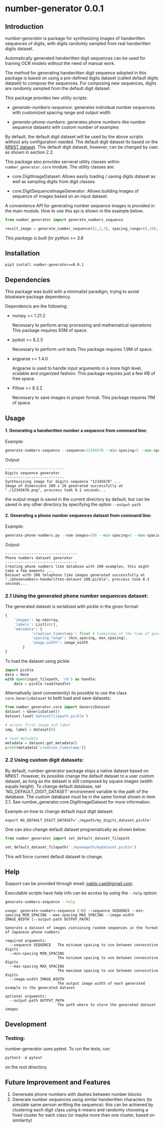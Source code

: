 
# number-generator 0.0.1

Introduction
----------------------

*number-generator* is package for synthesizing images of handwritten sequences of digits, with digits randomly sampled from real handwritten digits dataset.

Automatically generated handwritten digit sequences can be used for training OCR models without the need of manual work.

The method for generating handwritten digit sequence adopted in this package is based on using a pre-defined digits dataset (called default digits dataset) to compose the sequences. For composing new sequences, digits are randomly sampled from the default digit dataset.

This package provides two utility scripts:

- *generate-numbers-sequence*: generates individual number sequences with customized spacing range and output width

- *generate-phone-numbers*: generates phone numbers-like number sequence datasets with custom number of examples

By default, the default digit dataset will be used by the above scripts without any configuration needed. The default digit dataset its based on the [MNIST dataset](https://data.deepai.org/mnist.zip). This default digit dataset, however, can be changed by user, as shown in section 2.2.

This package also provides serveral utility classes within ```number_generator.core``` module. The utility classes are:

- core.DigitImageDataset:
	Allows easily loading / saving digits dataset as well as sampling digits from digit classes.
	
- core.DigitSequenceImageGenerator:
	Allows building images of sequence of images based on an input dataset.
	
A convenience API for generating number sequence images is provided in the main module. How to use this api is shown in the example below:

```py
from number_generator import generate_numbers_sequence

result_image = generate_number_sequence([1,2,3], spacing_range=(4,10), image_width=100)
```


*This package is built for python >= 3.6*


Installation
----------------------
```bash
pip3 install number-generator==0.0.1
```


Dependencies
----------------------

This package was build with a minimalist paradigm, trying to avoid bloatware package dependency.

Dependencis are the following:

- numpy >= 1.21.2

	Necessary to perform array processing and mathematical operations
 	This package requires 93M of space.
 
- pytest >= 6.2.5
	
	Necessary to perform unit tests
	This package requires 1.9M of space.
	
- argparse >= 1.4.0

	Argparse is used to handle input arguments in a more high level, scalable and organized fashion.
	This package requires just a few KB of free space.
	
- Pillow >= 8.3.2

	Necessary to save images in proper format.
	This package requires 11M of space.


Usage
----------------------

#### 1. Generating a handwritten number a sequence from command line:

Example:

```py
generate-numbers-sequence --sequence=12345678 --min-spacing=5 --max-spacing=8 --image-width=200
```

Output:

```console
---------------------------
Digits sequence generator
---------------------------
Synthesizing image for digits sequence "12345678" ...
Image of dimensions 200 x 28 generated successfully at "./12345678.png", proccess took 0.1 seconds...
```

the output image is saved in the current directory by default, but can be saved in any other directory by specifying the option ```--output-path```

#### 2. Generating a phone number sequences dataset from command line:

Example:

```py
generate-phone-numbers.py --num-images=200 --min-spacing=5 --max-spacing=10 --image-width=100 --output-path=./
```

Output:

```console
---------------------------------
Phone numbers dataset generator
---------------------------------
Creating phone numbers like database with 200 examples, this might take a few moments ...
Dataset with 200 telephone like images generated successfully at "./phonenumbers-handwritten-dataset-200.pickle", proccess took 0.3 seconds...
```

### 2.1 Using the generated phone number sequences dataset:

The generated dataset is serialized with pickle in the given format:

```py
{
	'images': np.ndarray,
	'labels': List[str],
	'metadata': {
            'creation_timestamp': float # timestamp of the time of generation
            'spacing_range': (min_spacing, max_spacing),
            'image_width': image_width
        }
}
```

To load the dataset using pickle:

```py
import pickle
data = None
with open(input_filepath, 'rb') as handle:
	data = pickle.load(handle)
```

Alternativelly (and conveniently) its possible to use the class ```core.GenericDataset``` to both load and save datasets:

```py
from number_generator.core import GenericDataset
dataset = GenericDatset()
dataset.load('datasetfilepath.pickle')

# access first image and label
img, label = dataset[0]

# read metadata
metadata = dataset.get_metadata()
print(metadata['creation_timestamp'])
```

### 2.2 Using custom digit datasets:

By default, number-generator package ships a native dataset based on MNIST. However, its possible change the default dataset to a user custom dataset, as long as the dataset is still composed by square images (width equals height). To change default database, set 'NG\_DEFAULT\_DIGIT\_DATASET' environment variable to the path of the database. The custom database must be in the same format shown in item 2.1.
See number\_generator.core.DigitImageDataset for more information.

Example on how to change default input digit dataset:

```console
export NG_DEFAULT_DIGIT_DATASET='./mypath/my_digits_dataset.pickle'
```

One can also change default dataset programatically as shown below:

```py
from number_generator import set_default_dataset_filepath

set_default_dataset_filepath('./mynewpath/mydataset.pickle')
```

This will force current default dataset to change.

Help
----------------------

Support can be provided through email: pablo.cael@gmail.com.

Executable scripts have help info can be access by using the ```--help``` option:

```bash
generate-numbers-sequence --help
```

```console
usage: generate-numbers-sequence [-h] --sequence SEQUENCE --min-spacing MIN_SPACING --max-spacing MAX_SPACING --image-width IMAGE_WIDTH [--output-path OUTPUT_PATH]

Generate a dataset of images containing random sequences in the format of Japanese phone numbers

required arguments:
  --sequence SEQUENCE   The minimum spacing to use between consecutive digits
  --min-spacing MIN_SPACING
                        The minimum spacing to use between consecutive digits
  --max-spacing MAX_SPACING
                        The maximum spacing to use between consecutive digits
  --image-width IMAGE_WIDTH
                        The output image width of each generated example in the generated dataset

optional arguments:
  --output-path OUTPUT_PATH
                        The path where to store the generated dataset images
```
Development
----------------------

###  Testing:
number-generator uses pytest. To run the tests, run:

```py
python3 -m pytest
```

on the root directory.


Future Improvement and Features
----------------------

1. Genereate phone numbers with dashes between number blocks
2. Generate number sequences using similar handwritten characters (to simulate same person writting the sequence): this can be achieved by clustering each digit class using k-means and randomly choosing a fixed cluster for each class (or maybe more than one cluster, based on similarity)

